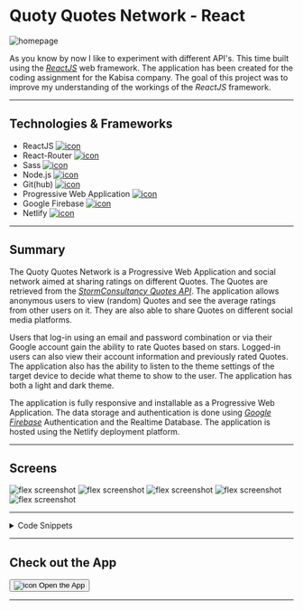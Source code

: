 # Quoty Quotes Network - React

![homepage](../projects/quoty/quoty.webp)

As you know by now I like to experiment with different API's.
This time built using the [*ReactJS*](https://reactjs.org/) web framework.
The application has been created for the coding assignment for the Kabisa company.
The goal of this project was to improve my understanding of the workings of the *ReactJS* framework.

---

## Technologies & Frameworks

- ReactJS [![icon](../logos/tech/react.png)](https://reactjs.org/)
- React-Router [![icon](../logos/tech/react-router.png)](https://reactrouter.com/)
- Sass [![icon](../logos/tech/sass.png)](https://sass-lang.com/)
- Node.js [![icon](../logos/tech/nodejs.png)](https://www.nodejs.org/)
- Git(hub) [![icon](../logos/tech/github.png)](https://www.github.com/)
- Progressive Web Application [![icon](../logos/tech/pwa.png)](https://web.dev/progressive-web-apps/)
- Google Firebase [![icon](../logos/tech/firebase.png)](https://firebase.google.com/)
- Netlify [![icon](../logos/tech/netlify.png)](https://netlify.com/)

---

## Summary

The Quoty Quotes Network is a Progressive Web Application and social network aimed at sharing ratings on different Quotes.
The Quotes are retrieved from the [*StormConsultancy Quotes API*](http://quotes.stormconsultancy.co.uk/). The application allows
anonymous users to view (random) Quotes and see the average ratings from other users on it. They are also able to share Quotes
on different social media platforms.

Users that log-in using an email and password combination or via their Google account gain the ability to rate Quotes based on stars.
Logged-in users can also view their account information and previously rated Quotes. The application also has the ability to
listen to the theme settings of the target device to decide what theme to show to the user. The application has both a light 
and dark theme.

The application is fully responsive and installable as a Progressive Web Application. The data storage and authentication
is done using [*Google Firebase*](https://firebase.google.com/) Authentication and the Realtime Database. The application is
hosted using the Netlify deployment platform.

---

## Screens

![flex screenshot](../projects/quoty/quoty_1.webp)
![flex screenshot](../projects/quoty/quoty_2.webp)
![flex screenshot](../projects/quoty/quoty_3.webp)
![flex screenshot](../projects/quoty/quoty_4.webp)
![flex screenshot](../projects/quoty/quoty_5.webp)

---

<details>
  <summary>Code Snippets</summary>
<div>

The following are some code snippets of pieces of code I'm proud of from this project. The snippets demonstrate clean, consice and powerful code. _(Code has been compacted)_

**App component**\
The App component is responsible for housing the application content, getting logged-in user information from Google Firebase
and showing the correct pages based on route. 

```
function App() {
    const [open, setOpenLogoutDialog] = useState(false)
    const [darkTheme, setDarkTheme] = useState(localStorageService.getValue(darkThemeKey))
    const [user, setUser] = useState()

    useEffect(() => { // Listen to the Firebase Auth state and set the local state.
        const unregisterAuthObserver = firebase.auth().onAuthStateChanged(user => { setUser(user) })
        return () => unregisterAuthObserver() // Make sure we un-register Firebase observers when the component unmounts.
    }, [])

    useTheme(darkTheme)

    useEventListeners()

    const toggleMenu = () => { document.getElementById("app").classList.toggle("menu-active") }

    const toggleTheme = () => { localStorageService.setKeyValue(darkThemeKey, !darkTheme); setDarkTheme(prevTheme => !prevTheme) }

    const logOut = () => {
        FirebaseService.logout().then(() => {
            setOpenLogoutDialog(true)
                setTimeout(() => {
                    setOpenLogoutDialog(false)
                }, 1500);
            }
        );
    }

    return (
        <Router>
            <div id="app">

                <Header user={user} onMenuClick={toggleMenu} title={'Quoty'}/>

                <Menu user={user} logOut={logOut} onMenuClick={toggleMenu}/>

                <div className={'content'}>
                    <Switch>
                        <Route exact path={['/']} render={({match}) =>
                            <Home user={user} match={match}/>}/>

                        <Route exact path={['/quote/:quoteId']} render={({match}) =>
                            <Quote user={user} match={match}/>}/>

                        <Route exact path={['/quotes']} render={({match}) =>
                            <MyQuotes user={user} match={match}/>}/>

                        <Route exact path={['/popular']} render={({match}) =>
                            <Popular user={user} match={match}/>}/>

                        <Route exact path={['/login', '/profile']} render={({match}) =>
                            <SignIn user={user} logOut={logOut} match={match}/>}/>

                        <Route render={() => <h1>404 Oops...</h1>}/>
                    </Switch>
                </div>

                <Footer darkTheme={darkTheme} onThemeButtonClick={toggleTheme}/>

                <Loader/>

                <Dialog open={open}>
                    <DialogTitle id="sign-out-dialog">Successfully Signed out!</DialogTitle>
                </Dialog>

            </div>
        </Router>
    );
}
```

**QuoteCard component**\
This code snippet demonstrates the QuoteCard component. It takes a Quote as props to present in the DOM towards the user.
The Quote card also facilitates functionality like sharing via social media, visiting the permalink of the quote, getting
information about the ratings on a particular quote and lastly when logged in rating a quote yourself.

```
function QuoteCard(props) {
    const [rating, setRating] = useState({ rating: 0, timestamp: null })
    const [averageRating, setAverageRating] = useState(0)
    const [numberOfRatings, setNumberOfRatings] = useState(0)
    const [anchorEl, setAnchorEl] = useState(null)
    const shareUrl = `https://${window.location.host}/quote/${props.quote.id}`

    const openShareMenu = (event) => { setAnchorEl(event.currentTarget) }

    const closeShareMenu = () => { setAnchorEl(null) }

    useEffect(() => { // Initial data fetch
        setRating(0) // Reset rating every time
        FirebaseService.getQuoteRatings(props.quote, props.user, setRating, setAverageRating, setNumberOfRatings)
    }, [props.quote, props?.user] )

    const createRating = (rating) => {
        setRating(rating)
        if (rating) { FirebaseService.addRating(rating, props.quote.id, props.user.uid) // Update rating
        } else { FirebaseService.removeRating(props.quote.id, props.user.uid) } // Remove rating
    }

    return (
        <blockquote className="quoteCard">
            <p className="quote">❝ {props.quote.quote}❞</p>
            <div className="info">
                <cite className="author">
                    <RecordVoiceOverIcon style={{marginRight: '6px'}} fontSize={"small"}/>{props.quote.author}
                </cite>
                <button className="link" onClick={openShareMenu}>Share<ShareIcon style={{marginLeft: '6px'}} fontSize={"small"}/></button>
                {props.match.path !== '/quote/:quoteId' && <NavLink to={`/quote/${props.quote.id}`}>permalink
                    <LinkIcon style={{marginLeft: '6px'}} fontSize={"small"}/>
                </NavLink>}
            </div>
                <div data-tip={!props.user ? 'Log in to vote!' : 'Your rating!'} className="rating tooltip">
                    {rating?.timestamp && <center className="ratingDate">Rated on: <b>{new Date(rating?.timestamp).toLocaleString(getLanguage())}</b></center>}
                    {!!props.user && <StarRating quoteId={props.quote.id} value={rating?.rating} onChange={(event, newValue) => { createRating(newValue) }}/>}
                    <div className="averageRating">Average rating: <span className="ratingValue">{Math.round(averageRating * 100) / 100 || 'Not yet rated'}</span>
                    {!!averageRating && <span className="ratingAmount">Based on {numberOfRatings} vote{numberOfRatings > 1 && 's'}!</span>}
                    </div>
                </div>
            <ShareMenu anchorEl={anchorEl} onClose={closeShareMenu} urlToShare={shareUrl} quote={props.quote}/>
        </blockquote>
    );
}
```

</div>
</details>

---

## Check out the App

[<button>![icon](../projects/quoty/quoty.webp) Open the App</button>](https://quotes.jwvbremen.nl/)

---

